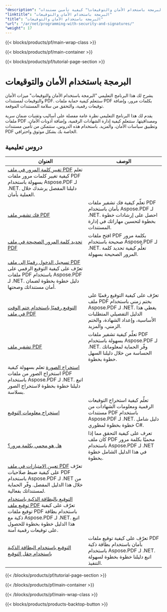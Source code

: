 ```yaml
---
"description": "يعلمك البرنامج التعليمي \"البرمجة باستخدام الأمان والتوقيعات\" كيفية تأمين مستندات PDF وتوقيعها، وضمان السرية والمصداقية."
"linktitle": "البرمجة باستخدام الأمان والتوقيعات"
"title": "البرمجة باستخدام الأمان والتوقيعات"
"url": "/ar/net/programming-with-security-and-signatures/"
"weight": 17
---
```


{{< blocks/products/pf/main-wrap-class >}}

{{< blocks/products/pf/main-container >}}

{{< blocks/products/pf/tutorial-page-section >}}

# البرمجة باستخدام الأمان والتوقيعات

يشرح لك هذا البرنامج التعليمي "البرمجة باستخدام الأمان والتوقيعات" ميزات الأمان والتوقيعات لمستندات PDF. ستتعلم كيفية حماية ملفات PDF بكلمات مرور، وإضافة توقيعات رقمية، والتحقق من سلامة المستندات الموقعة.

يقدم لك هذا البرنامج التعليمي نظرة عامة مفصلة على أساليب وتقنيات ضمان سرية ملفات PDF ومصداقيتها. ستتعلم كيفية إدارة الشهادات الرقمية، وإضافة أذونات الأمان، وتطبيق سياسات الأمان، والمزيد. باستخدام هذه الدروس، ستتمكن من تأمين مستندات PDF الخاصة بك بشكل موثوق واحترافي.

## دروس تعليمية
| العنوان | الوصف |
| --- | --- | 
| [تغيير كلمة المرور في ملف PDF](./change-password/) تعلم كيفية تغيير كلمات مرور ملفات PDF بسهولة باستخدام Aspose.PDF لـ .NET. دليلنا المفصل يرشدك خلال العملية بأمان.  
| [فك تشفير ملف PDF](./decrypt/) | تعلّم كيفية فك تشفير ملفات PDF بأمان باستخدام Aspose.PDF لـ .NET. احصل على إرشادات خطوة بخطوة لتحسين مهاراتك في إدارة المستندات. |  
| [تحديد كلمة المرور الصحيحة في ملف PDF](./determine-correct-password/) | افتح ملفات PDF بكلمة مرور صحيحة باستخدام Aspose.PDF لـ .NET. تعلّم كيفية تحديد كلمة المرور الصحيحة بسهولة. |  
| [تسجيل الدخول رقميًا إلى ملف PDF](./digitally-sign/) تعرّف على كيفية التوقيع الرقمي على ملفات PDF باستخدام Aspose.PDF لـ .NET. دليل خطوة بخطوة لضمان أمان مستنداتك وصحتها. |  
| [التوقيع رقميًا باستخدام ختم الوقت في ملف PDF](./digitally-sign-with-time-stamp/) | تعرّف على كيفية التوقيع رقميًا على ملف PDF بختم زمني باستخدام Aspose.PDF لـ .NET. يغطي هذا الدليل التفصيلي المتطلبات الأساسية، وإعداد الشهادة، والختم الزمني، والمزيد. |  
| [تشفير ملف PDF](./encrypt/) | تعلّم كيفية تشفير ملفات PDF بسهولة باستخدام Aspose.PDF لـ .NET. وفّر الحماية لمعلوماتك الحساسة من خلال دليلنا السهل خطوة بخطوة. |  
| [استخراج الصورة](./extracting-image/) تعلم بسهولة كيفية استخراج الصور من ملفات PDF باستخدام Aspose.PDF لـ .NET. اتبع دليلنا خطوة بخطوة لاستخراج الصور بسلاسة.  
| [استخراج معلومات التوقيع](./extract-signature-info/) | تعلّم كيفية استخراج التوقيعات الرقمية ومعلومات الشهادات من مستندات PDF باستخدام Aspose.PDF لـ .NET. دليل شامل خطوة بخطوة لمطوري C#. |  
| [هل هو محمي بكلمة مرور؟](./is-password-protected/) |تعرف على كيفية التحقق مما إذا كان ملف PDF محميًا بكلمة مرور باستخدام Aspose.PDF لـ .NET في هذا الدليل الشامل خطوة بخطوة. |  
| [تعيين الامتيازات في ملف PDF](./set-privileges/) تعرّف على كيفية ضبط صلاحيات PDF باستخدام Aspose.PDF لـ .NET من خلال هذا الدليل المفصل. وفّر الحماية لمستنداتك بفعالية.  
| [التوقيع بالبطاقة الذكية باستخدام توقيع ملف PDF](./sign-with-smart-card-using-pdf-file-signature/) تعرّف على كيفية توقيع ملفات PDF باستخدام بطاقة ذكية مع Aspose.PDF لـ .NET. اتبع هذا الدليل خطوة بخطوة للحصول على توقيعات رقمية آمنة.  
| [التوقيع باستخدام البطاقة الذكية باستخدام حقل التوقيع](./sign-with-smart-card-using-signature-field/) | تعرّف على كيفية توقيع ملفات PDF بأمان باستخدام بطاقة ذكية باستخدام Aspose.PDF لـ .NET. اتبع دليلنا خطوة بخطوة لسهولة التنفيذ. |  

{{< /blocks/products/pf/tutorial-page-section >}}

{{< /blocks/products/pf/main-container >}}

{{< /blocks/products/pf/main-wrap-class >}}

{{< blocks/products/products-backtop-button >}}